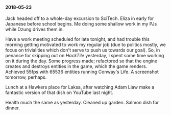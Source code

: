 #### 2018-05-23

Jack headed off to a whole-day excursion to SciTech. Eliza in early for Japanese before school begins. Me doing some shallow work in my PJs while Dzung drives them in.

Have a work meeting scheduled for late tonight, and had trouble this morning getting motivated to work my regular job (due to politics mostly, we focus on trivialities which don't serve to push us towards our goal). So, in penance for skipping out on _HackTile_ yesterday, I spent some time working on it during the day. Some progress made; refactored so that the engine creates and destroys entities in the game, which the game renders. Achieved 55fps with 65536 entities running Conway's Life. A screenshot tomorrow, perhaps.

Lunch at a Hawkers place for Laksa, after watching Adam Liaw make a fantastic version of that dish on YouTube last night.

Health much the same as yesterday. Cleaned up garden. Salmon dish for dinner.